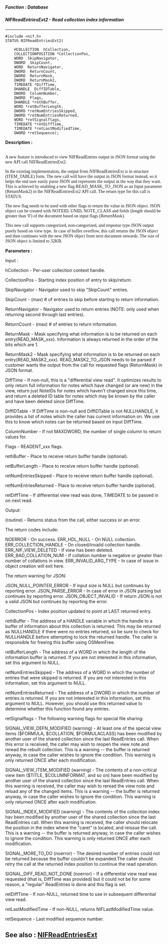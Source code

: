 ##### Function : Database 
##### NIFReadEntriesExt2 - Read collection index information
---
```
#include <nif.h>
STATUS NIFReadEntriesExt2(

	HCOLLECTION  hCollection,
	COLLECTIONPOSITION *CollectionPos,
	WORD  SkipNavigator,
	DWORD  SkipCount,
	WORD  ReturnNavigator,
	DWORD  ReturnCount,
	DWORD  ReturnMask,
	DWORD  ReturnMask2,
	TIMEDATE *DiffTime,
	DHANDLE  DiffIDTable,
	DWORD  ColumnNumber,
	DWORD  Flags,
	DHANDLE *rethBuffer,
	WORD *retBufferLength,
	DWORD *retNumEntriesSkipped,
	DWORD *retNumEntriesReturned,
	WORD *retSignalflags,
	TIMEDATE *retDiffTime,
	TIMEDATE *retLastModifiedTime,
	DWORD *retSequence);
```

**Description :**

<br>
<font face="Times New Roman">A new feature is introduced to view NIFReadEntries output in JSON format using the new API call NIFReadEntriesExt2.

In the existing implementation, the output from NIFReadEntriesExt is in structure (ITEM_TABLE) form. The new call will have the output in JSON format instead, so it helps the end user easily parse JSON and represents the output in the way that they want. This is achieved by enabling a new flag READ_MASK_TO_JSON as an Input parameter (ReturnMask2) in the NIFReadEntriesExt2 API call. The return type for this call is STATUS.

The new flag needs to be used with other flags to return the value in JSON object. JSON object can be created with NOTEID, UNID, NOTE_CLASS and fields (length should be greater than '0') of the document based on input flags (ReturnMask).</font>

<p><font face="Times New Roman">This new call supports categorized, non-categorized, and response type JSON output purely based on view type</font>. <font face="Times New Roman">In case of buffer overflow, this call returns the JSON object and then continues with the new JSON object from next document onwards. The size of JSON object is limited to 32KB.</font>


**Parameters :**

Input :

hCollection  -  Per-user collection context handle.

CollectionPos  -  Starting index position of entry to skip/return.

SkipNavigator  -  Navigator used to skip "SkipCount" entries.

SkipCount  -  (max) # of entries to skip before starting to return information.

ReturnNavigator  -  Navigator used to return entries (NOTE: only used when returning second through last entries).

ReturnCount  -  (max) # of entries to return information.

ReturnMask  -  Mask specifying what information is to be returned on each entry(READ_MASK_xxx).  Information is always returned in the order of the bits which are 1.

ReturnMask2  -  Mask specifying what information is to be returned on each entry(READ_MASK2_xxx). READ_MASK2_TO_JSON needs to be parsed if customer wants the output from the call for requested flags (ReturnMask) in JSON format.

DiffTime  -  If non-null, this is a "differential view read". It optimizes results to only return full information for notes which have changed (or are new) in the view, return just NoteIDs for notes which haven't changed since this time, and return a deleted ID table for notes which may be known by the caller and have been deleted since DiffTime.

DiffIDTable  -  If DiffTime is non-null and DiffIDTable is not NULLHANDLE, it provides a list of notes which the caller has current information on. We use this to know which notes can be returned based on input DiffTime.

ColumnNumber  -  If not MAXDWORD, the number of single column to return values for.

Flags  -  READENT_xxx flags.

rethBuffer  -  Place to receive return buffer handle (optional).

retBufferLength  -  Place to receive return buffer handle (optional).

retNumEntriesSkipped  -  Place to receive return buffer handle (optional).

retNumEntriesReturned  -  Place to receive return buffer handle (optional).

retDiffTime  -  If differential view read was done, TIMEDATE to be passed in on next read.


Output:

(routine)  -  Returns status from the call, either success or an error.

The return codes include: 

NOERROR - On success.
ERR_HDL_NULL - On NULL collection.
ERR_COLLECTION_HANDLE - On closed/invalid collection handle.
ERR_NIF_VIEW_DELETED - If view has been deleted.
ERR_BAD_COLLATION_NUM - If collation number is negative or greater than number of collations in view.
ERR_INVALID_ARG_TYPE - In case of issue in object creation will exit here.

The return warning for JSON:

JSON_NULL_POINTER_ERROR  - If input size is NULL but continues by reporting error.
JSON_PARSE_ERROR - In case of error in JSON parsing but continues by reporting error.
JSON_OBJECT_INVALID - If return JSON is not a valid JSON but continues by reporting the error.


CollectionPos  -  Index position updated to point at LAST returned entry.

rethBuffer  -  The address of a HANDLE variable in which the handle to a buffer of information about this collection is returned.  This may be returned as NULLHANDLE if there were no entries returned, so be sure to check for NULLHANDLE before attempting to lock the returned handle. The caller is responsible for freeing this buffer using OSMemFree.

retBufferLength  -  The address of a WORD in which the length of the information buffer is returned. If you are not interested in this information, set this argument to NULL.

retNumEntriesSkipped  -  The address of a WORD in which the number of entries that were skipped is returned. If you are not interested in this information, set this argument to NULL.

retNumEntriesReturned  -  The address of a DWORD in which the number of entries is returned. If you are not interested in this information, set this argument to NULL. However, you should use this returned value to determine whether this function found any entries.

retSignalflags  -  The following warning flags for special file sharing:
		
SIGNAL_VIEW_DEFN_MODIFIED (warning) - At least one of the special view items ($FORMULA, $COLLATION, $FORMULACLASS) has been modified by another user of the shared collection since the last ReadEntries call. When this error is received, the caller may wish to reopen the view note and reread the rebuilt collection. This is a warning -- the buffer is returned anyway, in case the caller wishes to ignore the condition. This warning is only returned ONCE after each modification.
		
SIGNAL_VIEW_ITEM_MODIFIED (warning) - The contents of a non-critical view item ($TITLE, $COLUMNFORMAT, and so on) have been modified by another user of the shared collection since the last ReadEntries call. When this warning is received, the caller may wish to reread the view note and reload any of the changed items. This is a warning -- the buffer is returned anyway, in case the caller wishes to ignore the condition. This warning is only returned ONCE after each modification.
		
SIGNAL_INDEX_MODIFIED (warning) - The contents of the collection index hav been modified by another user of the shared collection since the last ReadEntries call.  When this warning is received, the caller should relocate the position in the index where the "caret" is located, and reissue the call. This is a warning -- the buffer is returned anyway, in case the caller wishes to ignore the condition. This warning is only returned ONCE after each modification.
		
SIGNAL_MORE_TO_DO (noerror) - The desired number of entries could not be returned because the buffer couldn't be expanded.The caller should retry the call at the returned index position to continue the read operation. 

SIGNAL_DIFF_READ_NOT_DONE (noerror) - If a differential view read was requested (that is, DiffTime was provided) but it could not be for some reason, a "regular" ReadEntries is done and this flag is set.

retDiffTime  -  If non-NULL, returned time to use in subsequent differential view read.

retLastModifiedTime  -  If non-NULL, returns NIFLastModifiedTime value.

retSequence  -  Last modified sequence number.



**See also :**
[NIFReadEntriesExt](./NIFReadEntriesExt.md)
---
